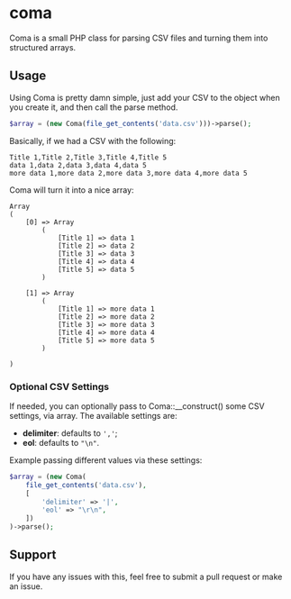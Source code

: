 # coma
Coma is a small PHP class for parsing CSV files and turning them into structured arrays.

## Usage

Using Coma is pretty damn simple, just add your CSV to the object when you create it, and then call the parse method.

```php
$array = (new Coma(file_get_contents('data.csv')))->parse();
```

Basically, if we had a CSV with the following:
```
Title 1,Title 2,Title 3,Title 4,Title 5
data 1,data 2,data 3,data 4,data 5
more data 1,more data 2,more data 3,more data 4,more data 5 
```
Coma will turn it into a nice array:
```
Array
(
    [0] => Array
        (
            [Title 1] => data 1
            [Title 2] => data 2
            [Title 3] => data 3
            [Title 4] => data 4
            [Title 5] => data 5
        )

    [1] => Array
        (
            [Title 1] => more data 1
            [Title 2] => more data 2
            [Title 3] => more data 3
            [Title 4] => more data 4
            [Title 5] => more data 5
        )

)
```

### Optional CSV Settings

If needed, you can optionally pass to Coma::__construct() some CSV settings, via array. The available settings are:

- **delimiter**: defaults to `','`;
- **eol**: defaults to `"\n"`.

Example passing different values via these settings:

```php
$array = (new Coma(
    file_get_contents('data.csv'),
    [
        'delimiter' => '|',
        'eol' => "\r\n",
    ])
)->parse();
```

## Support

If you have any issues with this, feel free to submit a pull request or make an issue.
